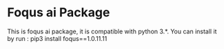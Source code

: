 # Foqus ai Package

This is foqus ai package, it is compatible with python 3.*.
You can install it by run :
pip3 install foqus==1.0.11.11
